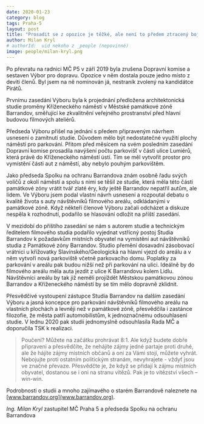 ```yaml
---
date: 2020-01-23
category: blog
tags: Praha-5
layout: post
title: "Prosadit se z opozice je těžké, ale není to předem ztracený boj"
author: Milan Kryl
# authorId:  uid nekoho z _people (nepovinné)
image: people/milan-kryl.png
---
```


Po převratu na radnici MČ P5 v září 2019 byla zrušena Dopravní komise a sestaven Výbor pro dopravu. Opozice v něm dostala pouze jedno místo z devíti členů. Byl jsem na ně nominován já, nestraník zvolený na kandidátce Pirátů.

Prvnímu zasedání Výboru byla k projednání předložena architektonická studie proměny Kříženeckého náměstí v Městské památkové zóně Barrandov, směřující ke zkvalitnění veřejného prostranství před hlavní budovou filmových ateliérů. 
	
Předseda Výboru přišel na jednání s předem připraveným návrhem usnesení o zamítnutí studie. Důvodem mělo být nedostatečné využití plochy náměstí pro parkování.  Přitom před měsícem na svém posledním zasedání Dopravní komise prosadila navýšení počtu parkovišť v části ulice Lumiérů, která právě do Kříženeckého náměstí ústí. Tím se měl vytvořit prostor pro vymístění části aut z náměstí, aby nebylo pouhým parkovištěm. 

Jako předseda Spolku na ochranu Barrandova znám osobně řadu svých voličů z okolí náměstí a spolu s nimi se těšil ze studie, která měla této části památkové zóny vrátit tvář zlaté éry, kdy ještě Barrandov nepatřil autům, ale lidem. Ve Výboru jsem podal vlastní návrh usnesení a rozpoutal debatu o kvalitě života s auty návštěvníků filmového areálu, odkládanými v památkové zóně. Když někteří členové Výboru začali odcházet a diskuze nespěla k rozhodnutí, podařilo se hlasování odložit na příští zasedání.

V mezidobí do příštího zasedání se nám s autorem studie a technickým ředitelem filmového studia  podařilo vyjednat vstřícný postoj Studia Barrandov k požadavkům místních obyvatel na vymístění aut návštěvníků studia z Památkové zóny Barrandov. Studio přemění dosavadní zásobovací vrátnici u křižovatky Slavínského/Geologická na hlavní vjezd do areálu a v něm vytvoří nová parkoviště včetně parkovacího domu. Poplatky za parkování v areálu pak budou nižší než při parkování na ulici. Ideálně by do filmového areálu měla auta jezdit z ulice K Barrandovu kolem Lidlu. Návštěvníci areálu by tak již neměli projíždět Městskou památkovou zónou Barrandov a Kříženeckého náměstí by se tím mělo dopravně zklidnit. 

Přesvědčivé vystoupení zástupce Studia Barrandov na dalším zasedání Výboru a jasná koncepce pro parkování návštěvníků filmového areálu na vlastních plochách a levněji než v památkové zóně, přesvědčila i zastánce filozofie, že města patří automobilistům, k jednoznačnému odsouhlasení studie.  V lednu 2020 pak studii jednomyslně odsouhlasila Rada MČ a doporučila TSK k realizaci.

> Poučení? Můžete na začátku prohrávat 8:1. Ale když budete dobře připraveni a přesvědčíte, že nehájíte zájmy jedné partaje proti druhé, ale že hájíte zájmy místních občanů a oni za Vámi stojí, můžete vyhrát. Nebojujte proti ostatním politickým stranám,  nevyhrajete - vždyť jsou ve značné převaze. Přesvědčte je, že když se přidají k zájmu místních obyvatel, dostanou se i oni na stranu vítězů. Pak je to vítězství všech – win-win.

Podrobnosti o studii a mnoho zajímavého o starém Barrandově naleznete na [www.barrandov.org](www.barrandov.org). 


*Ing. Milan Kryl*
zastupitel MČ Praha 5 a předseda Spolku na ochranu Barrandova
